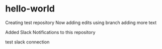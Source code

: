 # hello-world
Creating test repository
Now adding edits using branch
adding more text <br/>

Added Slack Notifications to this repository

test slack connection
